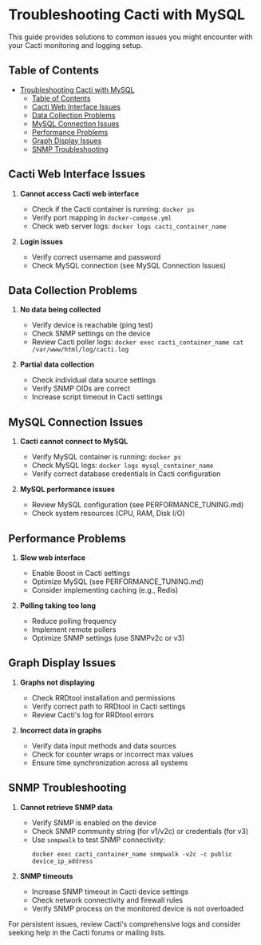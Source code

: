 # Troubleshooting Cacti with MySQL

This guide provides solutions to common issues you might encounter with your Cacti monitoring and logging setup.

## Table of Contents

- [Troubleshooting Cacti with MySQL](#troubleshooting-cacti-with-mysql)
  - [Table of Contents](#table-of-contents)
  - [Cacti Web Interface Issues](#cacti-web-interface-issues)
  - [Data Collection Problems](#data-collection-problems)
  - [MySQL Connection Issues](#mysql-connection-issues)
  - [Performance Problems](#performance-problems)
  - [Graph Display Issues](#graph-display-issues)
  - [SNMP Troubleshooting](#snmp-troubleshooting)

## Cacti Web Interface Issues

1. **Cannot access Cacti web interface**

   - Check if the Cacti container is running: `docker ps`
   - Verify port mapping in `docker-compose.yml`
   - Check web server logs: `docker logs cacti_container_name`

2. **Login issues**
   - Verify correct username and password
   - Check MySQL connection (see MySQL Connection Issues)

## Data Collection Problems

1. **No data being collected**

   - Verify device is reachable (ping test)
   - Check SNMP settings on the device
   - Review Cacti poller logs: `docker exec cacti_container_name cat /var/www/html/log/cacti.log`

2. **Partial data collection**
   - Check individual data source settings
   - Verify SNMP OIDs are correct
   - Increase script timeout in Cacti settings

## MySQL Connection Issues

1. **Cacti cannot connect to MySQL**

   - Verify MySQL container is running: `docker ps`
   - Check MySQL logs: `docker logs mysql_container_name`
   - Verify correct database credentials in Cacti configuration

2. **MySQL performance issues**
   - Review MySQL configuration (see PERFORMANCE_TUNING.md)
   - Check system resources (CPU, RAM, Disk I/O)

## Performance Problems

1. **Slow web interface**

   - Enable Boost in Cacti settings
   - Optimize MySQL (see PERFORMANCE_TUNING.md)
   - Consider implementing caching (e.g., Redis)

2. **Polling taking too long**
   - Reduce polling frequency
   - Implement remote pollers
   - Optimize SNMP settings (use SNMPv2c or v3)

## Graph Display Issues

1. **Graphs not displaying**

   - Check RRDtool installation and permissions
   - Verify correct path to RRDtool in Cacti settings
   - Review Cacti's log for RRDtool errors

2. **Incorrect data in graphs**
   - Verify data input methods and data sources
   - Check for counter wraps or incorrect max values
   - Ensure time synchronization across all systems

## SNMP Troubleshooting

1. **Cannot retrieve SNMP data**

   - Verify SNMP is enabled on the device
   - Check SNMP community string (for v1/v2c) or credentials (for v3)
   - Use `snmpwalk` to test SNMP connectivity:
     ```
     docker exec cacti_container_name snmpwalk -v2c -c public device_ip_address
     ```

2. **SNMP timeouts**
   - Increase SNMP timeout in Cacti device settings
   - Check network connectivity and firewall rules
   - Verify SNMP process on the monitored device is not overloaded

For persistent issues, review Cacti's comprehensive logs and consider seeking help in the Cacti forums or mailing lists.
